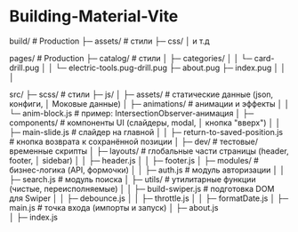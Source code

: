 # Building-Material-Vite
build/													# Production
├─ assets/                        # стили
├─ css/
│  и т.д

pages/													# Production
├─ catalog/                        # стили
│  ├─ categories/
│  │   └─ card-drill.pug
│  │   └─ electric-tools.pug-drill.pug
├─ about.pug
├─ index.pug
│
│
│


src/
├─ scss/                        # стили
├─ js/
│  ├─ assets/                   # статические данные (json, конфиги, 
│																	Моковые данные)
│  ├─ animations/               # анимации и эффекты
│  │   └─ anim-block.js         # пример: IntersectionObserver-анимация
│  ├─ components/               # компоненты UI (слайдеры, modal, 
│																	кнопка "вверх")
│  │   ├─ main-slide.js         # слайдер на главной
│  │   ├─ return-to-saved-position.js # кнопка возврата к сохранённой позиции
│  ├─ dev/                      # тестовые/временные скрипты
│  ├─ layouts/                  # глобальные части страницы (header, footer, 
│																	sidebar)
│  │   ├─ header.js
│  │   ├─ footer.js
│  ├─ modules/                  # бизнес-логика (API, формочки)
│  │   ├─ auth.js               # модуль авторизации
│  │   ├─ search.js             # модуль поиска
│  ├─ utils/                    # утилитарные функции (чистые, переисполняемые)
│  │   ├─ build-swiper.js       # подготовка DOM для Swiper
│  │   ├─ debounce.js
│  │   ├─ throttle.js
│  │   ├─ formatDate.js
│  ├─ main.js                   # точка входа (импорты и запуск)
│  ├─ about.js    
│  ├─ index.js    